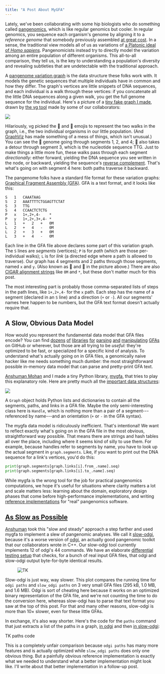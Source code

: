 ```yaml
---
title: "A Post About MyGFA"
---
```

Lately, we've been collaborating with some hip biologists who do something called [pangenomics][], which is like regular genomics but cooler. In regular genomics, you sequence each organism's genome by aligning it to a *reference genome* that somebody previously assembled [at great cost][denovo]. In a sense, the traditional view models all of us as variations of [a Platonic ideal of *Homo sapiens*][human-reference]. Pangenomicists instead try to directly model the variation among an entire population of different organisms. This all-to-all comparison, they tell us, is the key to understanding a population's diversity and revealing subtleties that are undetectable with the traditional approach.

A [pangenome variation graph][vg] is the data structure these folks work with.
It models the genetic sequences that multiple individuals have in common and how they differ.
The graph's vertices are little snippets of DNA sequences, and each individual is a walk through these vertices:
if you concatenate all the little DNA sequences along a given walk, you get the full genome sequence for the individual.
Here's a picture of a [tiny fake graph I made][tiny.gfa], drawn by [the vg tool][vg] made by some of our collaborators:

<img src="{{site.base}}/media/flatgfa/tiny.svg" class="img-responsive">

Hilariously, vg picked the 🎷 and 🕌 emojis to represent the two walks in the graph, i.e., the two individual organisms in our little population.
(And [GraphViz][] has made something of a mess of things, which isn't unusual.)
You can see the 🎷 genome going through segments 1, 2, and 4;
🕌 also takes a detour through segment 3, which is the nucleotide sequence TTG.
Just to make things a little more fun, these walks pass through each segment *directionally:*
either forward, yielding the DNA sequence you see written in the node, or backward, yielding the sequence's [reverse complement][revcomp].
That's what's going on with segment 4 here: both paths traverse it backward.

The pangenome folks have a standard file format for these variation graphs:
[Graphical Fragment Assembly (GFA)][gfa].
GFA is a text format, and it looks like this:

```
S	1	CAAATAAG
S	2	AAATTTTCTGGAGTTCTAT
S	3	TTG
S	4	CCAACTCTCTG
P	x	1+,2+,4-	*
P	y	1+,2+,3+,4-	*
L	1	+	2	+	0M
L	2	+	4	-	0M
L	2	+	3	+	0M
L	3	+	4	-	0M
```

Each line in the GFA file above declares some part of this variation graph.
The `S` lines are *segments* (vertices);
`P` is for *path* (which are those per-individual walks);
`L` is for *link* (a directed edge where a path is allowed to traverse).
Our graph has 4 segments and 2 paths through those segments, named `x` and `y`.
(Also known as 🎷 and 🕌 in the picture above.)
There are also [CIGAR alignment strings][cigar] like `0M` and `*`, but these don't matter much for this post.

The most interesting part is probably those comma-separated lists of steps in the path lines, like `1+,2+,4-` for the `x` path.
Each step has the name of a segment (declared in an `S` line) and a direction (`+` or `-`).
All our segments' names here happen to be numbers, but the GFA text format doesn't actually require that.

[denovo]: https://en.wikipedia.org/wiki/De_novo_sequence_assemblers
[pangenomics]: https://en.wikipedia.org/wiki/Pan-genome
[human-reference]: https://en.wikipedia.org/wiki/Reference_genome#Human_reference_genome
[vg]: https://github.com/vgteam/vg
[graphviz]: https://graphviz.org
[gfa]: https://github.com/GFA-spec/GFA-spec
[tiny.gfa]: {{site.base}}/media/flatgfa/tiny.gfa
[revcomp]: http://genewarrior.com/docs/exp_revcomp.jsp
[cigar]: https://jef.works/blog/2017/03/28/CIGAR-strings-for-dummies/

## A Slow, Obvious Data Model

How would you represent the fundamental data model that GFA files encode?
You can find [dozens][gfapy] [of][gfagraphs] [libraries][pygfa] [for][gfatools] [parsing][gfago] [and][gfakluge] [manipulating][rs-gfa] [GFAs][gfa_rust] on GitHub or wherever, but those are all trying to be *useful:*
they're optimized to be fast, or specialized for a specific kind of analysis.
To understand what's actually going on in GFA files, a genomically naive hacker like me needs something much dumber: the most straightforward possible in-memory data model that can parse and pretty-print GFA text.

[Anshuman Mohan][anshuman] and I made a tiny Python library, [mygfa][], that tries to play this explanatory role.
Here are pretty much all the [important data structures][mygfa-docs]:

<img src="{{site.base}}/media/flatgfa/mygfa.svg" class="img-responsive">

A `Graph` object holds Python lists and dictionaries to contain all the segments, paths, and links in a GFA file.
Maybe the only semi-interesting class here is `Handle`, which is nothing more than a pair of a segment---referenced by name---and an orientation (`+` or `-` in the GFA syntax).

The mygfa data model is ridiculously inefficient.
That's intentional!
We want to reflect exactly what's going on in the GFA file in the most obvious, straightforward way possible.
That means there are strings and hash tables all over the place, including where it seems kind of silly to use them.
For example, because handles refer to segments by name, you have to look up the actual segment in `graph.segments`.
Like, if you want to print out the DNA sequence for a link's vertices, you'd do this:

```py
print(graph.segments[graph.links[i].from_.name].seq)
print(graph.segments[graph.links[i].to_.name].seq)
```

While mygfa is the wrong tool for the job for practical pangenomics computations,
we hope it's useful for situations where clarity matters a lot and scale matters less:
learning about the domain,
exploratory design phases that come before high-performance implementations,
and writing [reference implementations][slow-odgi] for "real" pangenomics software.

[gfapy]: https://github.com/ggonnella/gfapy
[gfagraphs]: https://github.com/Tharos-ux/gfagraphs
[pygfa]: https://github.com/AlgoLab/pygfa
[gfatools]: https://github.com/lh3/gfatools
[gfago]: https://github.com/will-rowe/gfa
[gfakluge]: https://github.com/edawson/gfakluge
[rs-gfa]: https://github.com/chfi/rs-gfa
[gfa_rust]: https://github.com/ban-m/gfa_rust
[mygfa]: https://github.com/cucapra/pollen/tree/main/mygfa
[mygfa-docs]: https://cucapra.github.io/pollen/mygfa/
[anshuman]: https://www.cs.cornell.edu/~amohan/
[slow-odgi]: https://github.com/cucapra/pollen/tree/main/slow_odgi

## [As Slow as Possible][aslsp]

[Anshuman][] took this "slow and steady" approach a step farther and used mygfa to implement a slew of pangenomic analyses.
We call it [slow-odgi][], because it's a worse version of [odgi][], an actually good pangenomic toolkit that our collaborators wrote in C++.
Our slow-odgi tool currently implements 12 of odgi's 44 commands.
We have an elaborate [differential testing setup][test] that checks, for a bunch of real input GFA files, that odgi and slow-odgi output byte-for-byte identical results.

<figure style="max-width: 250px;">
<img src="{{ site.base }}/media/flatgfa/paths-mini-slow.svg" alt="TK">
</figure>

Slow-odgi is just way, way slower.
This plot compares the running time for `odgi paths` and `slow_odgi paths` on 3 very small GFA files (295&nbsp;kB, 1.0&nbsp;MB, and 1.6&nbsp;MB).
Odgi is sort of cheating here because it works on an optimized binary representation of the GFA file, and we're not counting the time to do the conversion here, whereas slow-odgi has to parse that text format you saw at the top of this post.
For that and many other reasons, slow-odgi is more than 10&times; slower, even for these little GFAs.

In exchange, it's also way shorter.
Here's the code for the `paths` command that just extracts a list of the paths in a graph, [in odgi][odgi paths] and then [in slow-odgi][slow-odgi paths]:

TK paths code

This is a completely unfair comparison because `odgi paths` has many more features and is actually optimized while `slow_odgi paths` does only one obvious thing.
But a painfully obvious reference implementation is exactly what we needed to understand what a better implementation might look like.
I'll write about that better implementation in a follow-up post.

[aslsp]: https://en.wikipedia.org/wiki/As_Slow_as_Possible
[odgi]: https://odgi.readthedocs.io/en/latest/
[test]: https://github.com/cucapra/pollen/blob/main/tests/turnt.toml
[slow-odgi paths]: https://github.com/cucapra/pollen/blob/main/slow_odgi/slow_odgi/paths.py
[odgi paths]: https://github.com/pangenome/odgi/blob/master/src/subcommand/paths_main.cpp
